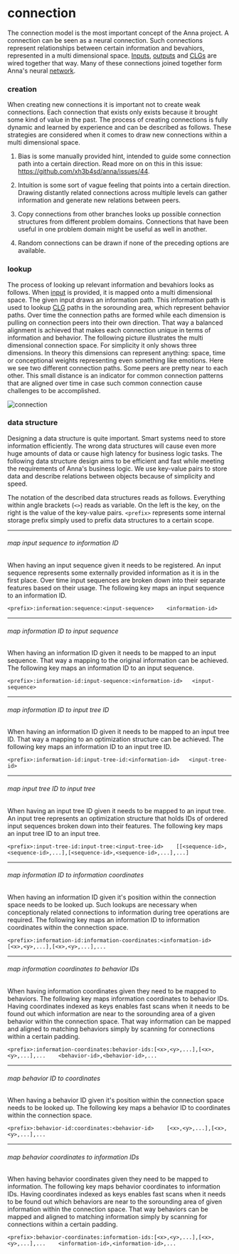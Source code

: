 # connection
The connection model is the most important concept of the Anna project. A
connection can be seen as a neural connection. Such connections represent
relationships between certain information and bevahiors, represented in a
multi dimensional space. [Inputs](input.md), [outputs](output.md) and
[CLGs](clg.md) are wired together that way. Many of these connections joined
together form Anna's neural [network](network.md).

### creation

When creating new connections it is important not to create weak connections.
Each connection that exists only exists because it brought some kind of value
in the past. The process of creating connections is fully dynamic and learned
by experience and can be described as follows. These strategies are considered
when it comes to draw new connections within a multi dimensional space.

1. Bias is some manually provided hint, intended to guide some connection path
   into a certain direction. Read more on on this in this issue:
   https://github.com/xh3b4sd/anna/issues/44.

2. Intuition is some sort of vague feeling that points into a certain
   direction. Drawing distantly related connections across multiple levels can
   gather information and generate new relations between peers.

3. Copy connections from other branches looks up possible connection structures
   from different problem domains. Connections that have been useful in one
   problem domain might be useful as well in another.

4. Random connections can be drawn if none of the preceding options are
   available.

### lookup

The process of looking up relevant information and bevahiors looks as follows.
When [input](input.md) is provided, it is mapped onto a multi dimensional
space. The given input draws an information path. This information path is used
to lookup [CLG](clg.md) paths in the sorounding area, which represent behavior
paths. Over time the connection paths are formed while each dimension is
pulling on connection peers into their own direction. That way a balanced
alignment is achieved that makes each connection unique in terms of information
and behavior. The following picture illustrates the multi dimensional
connection space. For simplicity it only shows three dimensions. In theory this
dimensions can represent anything: space, time or conceptional weights
representing even something like emotions. Here we see two different connection
paths. Some peers are pretty near to each other. This small distance is an
indicator for common connection patterns that are aligned over time in case
such common connection cause challenges to be accomplished.

![connection](image/connection.png)

### data structure
Designing a data structure is quite important. Smart systems need to store
information efficiently. The wrong data structures will cause even more huge
amounts of data or cause high latency for business logic tasks. The following
data structure design aims to be efficient and fast while meeting the
requirements of Anna's business logic. We use key-value pairs to store data and
describe relations between objects because of simplicity and speed.

The notation of the described data structures reads as follows. Everything
within angle brackets (`<>`) reads as variable. On the left is the key, on the
right is the value of the key-value pairs. `<prefix>` represents some internal
storage prefix simply used to prefix data structures to a certain scope.

---

###### map input sequence to information ID
When having an input sequence given it needs to be registered. An input
sequence represents some externally provided information as it is in the first
place. Over time input sequences are broken down into their separate features
based on their usage. The following key maps an input sequence to an
information ID.

```
<prefix>:information:sequence:<input-sequence>    <information-id>
```

---

###### map information ID to input sequence
When having an information ID given it needs to be mapped to an input sequence.
That way a mapping to the original information can be achieved. The following
key maps an information ID to an input sequence.

```
<prefix>:information-id:input-sequence:<information-id>   <input-sequence>
```

---

###### map information ID to input tree ID
When having an information ID given it needs to be mapped to an input tree ID.
That way a mapping to an optimization structure can be achieved. The following
key maps an information ID to an input tree ID.

```
<prefix>:information-id:input-tree-id:<information-id>   <input-tree-id>
```

---

###### map input tree ID to input tree
When having an input tree ID given it needs to be mapped to an input tree. An
input tree represents an optimization structure that holds IDs of ordered input
sequences broken down into their features. The following key maps an input tree
ID to an input tree.

```
<prefix>:input-tree-id:input-tree:<input-tree-id>    [[<sequence-id>,<sequence-id>,...],[<sequence-id>,<sequence-id>,...],...]
```

---

###### map information ID to information coordinates
When having an information ID given it's position within the connection space
needs to be looked up. Such lookups are necessary when conceptionaly related
connections to information during tree operations are required. The following
key maps an information ID to information coordinates within the connection space.

```
<prefix>:information-id:information-coordinates:<information-id>    [<x>,<y>,...],[<x>,<y>,...],...
```














---

###### map information coordinates to behavior IDs
When having information coordinates given they need to be mapped to behaviors.
The following key maps information coordinates to behavior IDs. Having
coordinates indexed as keys enables fast scans when it needs to be found out
which information are near to the sorounding area of a given behavior within
the connection space. That way information can be mapped and aligned to
matching behaviors simply by scanning for connections within a certain padding.

```
<prefix>:information-coordinates:behavior-ids:[<x>,<y>,...],[<x>,<y>,...],...    <behavior-id>,<behavior-id>,...
```

---

###### map behavior ID to coordinates
When having a behavior ID given it's position within the connection space needs
to be looked up. The following key maps a behavior ID to coordinates within the
connection space.

```
<prefix>:behavior-id:coordinates:<behavior-id>    [<x>,<y>,...],[<x>,<y>,...],...
```

---

###### map behavior coordinates to information IDs
When having behavior coordinates given they need to be mapped to information.
The following key maps behavior coordinates to information IDs. Having
coordinates indexed as keys enables fast scans when it needs to be found out
which behaviors are near to the sorounding area of given information within the
connection space. That way behaviors can be mapped and aligned to matching
information simply by scanning for connections within a certain padding.

```
<prefix>:behavior-coordinates:information-ids:[<x>,<y>,...],[<x>,<y>,...],...    <information-id>,<information-id>,...
```
